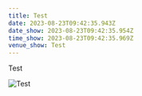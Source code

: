 ```yaml
---
title: Test
date: 2023-08-23T09:42:35.943Z
date_show: 2023-08-23T09:42:35.954Z
time_show: 2023-08-23T09:42:35.969Z
venue_show: Test
---
```

Test

![Test](/posters/random_forest_model_space.png "Test")